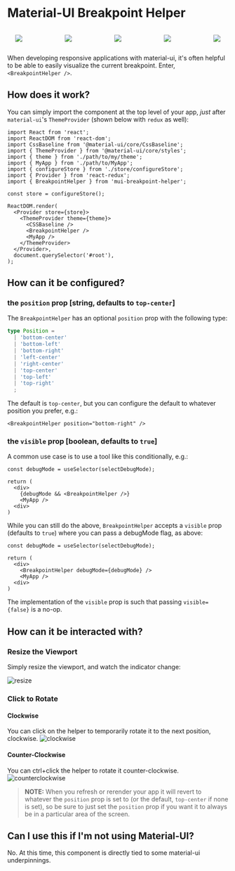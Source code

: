 # Material-UI Breakpoint Helper

<div style="
  display: flex;
  background: url('media/ziltoid.jpg');
  padding: 1em;
  justify-content: space-between;
">
  <img style="margin: 0 4px;" src="https://user-images.githubusercontent.com/15232461/74609049-31ea5e80-50b4-11ea-99e8-17ece5945039.png" />
  <img style="margin: 0 4px;" src="https://user-images.githubusercontent.com/15232461/74608996-b25c8f80-50b3-11ea-8e2a-2370919c9cf3.png" />
  <img style="margin: 0 4px;" src="https://user-images.githubusercontent.com/15232461/74608993-b092cc00-50b3-11ea-9cad-096c8cc22702.png" />
  <img style="margin: 0 4px;" src="https://user-images.githubusercontent.com/15232461/74609037-18491700-50b4-11ea-9ffb-77caaf8789e6.png" />
  <img style="margin: 0 4px;" src="https://user-images.githubusercontent.com/15232461/74608990-ae307200-50b3-11ea-90d4-b123ada134b1.png" />
</div>


When developing responsive applications with material-ui, it's often helpful to be able to easily visualize the current breakpoint.  Enter, `<BreakpointHelper />`.

## How does it work?

You can simply import the component at the top level of your app, _just_ after `material-ui`'s `ThemeProvider` (shown below with `redux` as well):

```tsx
import React from 'react';
import ReactDOM from 'react-dom';
import CssBaseline from '@material-ui/core/CssBaseline';
import { ThemeProvider } from '@material-ui/core/styles';
import { theme } from './path/to/my/theme';
import { MyApp } from './path/to/MyApp';
import { configureStore } from './store/configureStore';
import { Provider } from 'react-redux';
import { BreakpointHelper } from 'mui-breakpoint-helper';

const store = configureStore();

ReactDOM.render(
  <Provider store={store}>
    <ThemeProvider theme={theme}>
      <CSSBaseline />
      <BreakpointHelper />
      <MyApp />
    </ThemeProvider>
  </Provider>,
  document.querySelector('#root'),
);
```

## How can it be configured?

### the `position` prop [string, defaults to `top-center`]

The `BreakpointHelper` has an optional `position` prop with the following type:

```ts
type Position =
  | 'bottom-center'
  | 'bottom-left'
  | 'bottom-right'
  | 'left-center'
  | 'right-center'
  | 'top-center'
  | 'top-left'
  | 'top-right'
  ;
```

The default is `top-center`, but you can configure the default to whatever position you prefer, e.g.:
```tsx
<BreakpointHelper position="bottom-right" />
```

### the `visible` prop [boolean, defaults to `true`]

A common use case is to use a tool like this conditionally, e.g.:

```tsx
const debugMode = useSelector(selectDebugMode);

return (
  <div>
    {debugMode && <BreakpointHelper />}
    <MyApp />
  <div>
)
```

While you can still do the above, `BreakpointHelper` accepts a `visible` prop (defaults to `true`) where you can pass a debugMode flag, as above:

```tsx
const debugMode = useSelector(selectDebugMode);

return (
  <div>
    <BreakpointHelper debugMode={debugMode} />
    <MyApp />
  <div>
)
```

The implementation of the `visible` prop is such that passing `visible={false}` is a no-op.

## How can it be interacted with?

### Resize the Viewport

Simply resize the viewport, and watch the indicator change:

![resize](https://user-images.githubusercontent.com/15232461/74608880-d23f8380-50b2-11ea-8412-0fc94c684b71.gif)

### Click to Rotate

#### Clockwise
You can click on the helper to temporarily rotate it to the next position, clockwise.
![clockwise](https://user-images.githubusercontent.com/15232461/74608909-20548700-50b3-11ea-9802-e63951743ab3.gif)

#### Counter-Clockwise
You can ctrl+click the helper to rotate it counter-clockwise.
![counterclockwise](https://user-images.githubusercontent.com/15232461/74608910-22b6e100-50b3-11ea-8d0a-7e693cfd1c5a.gif)

> **NOTE:** When you refresh or rerender your app it will revert to whatever the `position` prop is set to (or the default, `top-center` if none is set), so be sure to just set the `position` prop if you want it to always be in a particular area of the screen.

## Can I use this if I'm not using Material-UI?

No.  At this time, this component is directly tied to some material-ui underpinnings.
